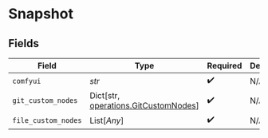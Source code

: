 # Snapshot


## Fields

| Field                                                                             | Type                                                                              | Required                                                                          | Description                                                                       |
| --------------------------------------------------------------------------------- | --------------------------------------------------------------------------------- | --------------------------------------------------------------------------------- | --------------------------------------------------------------------------------- |
| `comfyui`                                                                         | *str*                                                                             | :heavy_check_mark:                                                                | N/A                                                                               |
| `git_custom_nodes`                                                                | Dict[str, [operations.GitCustomNodes](../../models/operations/gitcustomnodes.md)] | :heavy_check_mark:                                                                | N/A                                                                               |
| `file_custom_nodes`                                                               | List[*Any*]                                                                       | :heavy_check_mark:                                                                | N/A                                                                               |